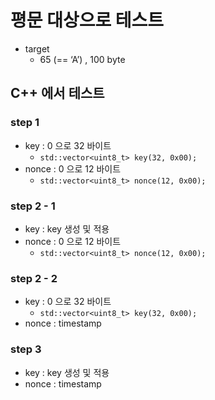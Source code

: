 # 평문 대상으로 테스트

- target
    - 65 (== ‘A’) , 100 byte

## C++ 에서 테스트

### step 1

- key : 0 으로 32 바이트
    - `std::vector<uint8_t> key(32, 0x00);`
- nonce : 0 으로 12 바이트
    - `std::vector<uint8_t> nonce(12, 0x00);`

### step 2 - 1

- key : key 생성 및 적용
- nonce : 0 으로 12 바이트
    - `std::vector<uint8_t> nonce(12, 0x00);`

### step 2 - 2

- key : 0 으로 32 바이트
    - `std::vector<uint8_t> key(32, 0x00);`
- nonce : timestamp

### step 3

- key : key 생성 및 적용
- nonce : timestamp